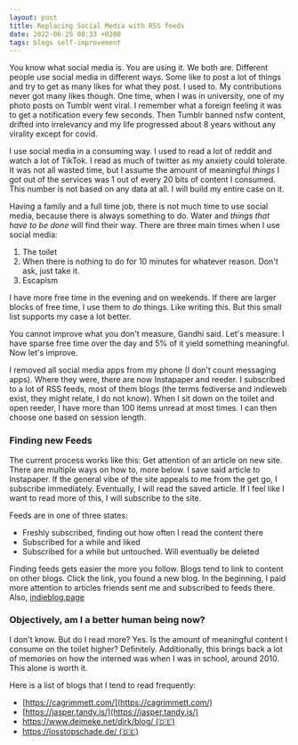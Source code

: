 ```yaml
---
layout: post
title: Replacing Social Media with RSS feeds
date: 2022-06-25 00:33 +0200
tags: blogs self-improvement
---
```


You know what social media is. You are using it. We both are. 
Different people use social media in different ways. Some like to post a lot of things and try to get as many likes for what they post. I used to. My contributions never got many likes though.
One time, when I was in university, one of my photo posts on Tumblr went viral. I remember what a foreign feeling it was to get a notification every few seconds. Then Tumblr banned nsfw content, drifted into irrelevancy and my life progressed about 8 years without any virality except for covid.

I use social media in a consuming way. I used to read a lot of reddit and watch a lot of TikTok. I read as much of twitter as my anxiety could tolerate.
It was not all wasted time, but I assume the amount of meaningful _things_ I got out of the services was 1 out of every 20 bits of content I consumed. This number is not based on any data at all. I will build my entire case on it.

Having a family and a full time job, there is not much time to use social media, because there is always something to do. Water and _things that have to be done_ will find their way. There are three main times when I use social media:

1. The toilet
2. When there is nothing to do for 10 minutes for whatever reason. Don't ask, just take it.
3. Escapism

I have more free time in the evening and on weekends. If there are larger blocks of free time, I use them to _do_ things. Like writing this. But this small list supports my case a lot better.

You cannot improve what you don't measure, Gandhi said. Let's measure: I have sparse free time over the day and 5% of it yield something meaningful.
Now let's improve.

I removed all social media apps from my phone (I don't count messaging apps). Where they were, there are now Instapaper and reeder. I subscribed to a lot of RSS feeds, most of them blogs (the terms fediverse and indieweb exist, they might relate, I do not know). When I sit down on the toilet and open reeder, I have more than 100 items unread at most times. I can then choose one based on session length.

### Finding new Feeds
The current process works like this: Get attention of an article on new site. There are multiple ways on how to, more below. I save said article to Instapaper. If the general vibe of the site appeals to me from the get go, I subscribe immediately. Eventually, I will read the saved article. If I feel like I want to read more of this, I will subscribe to the site.

Feeds are in one of three states:
* Freshly subscribed, finding out how often I read the content there
* Subscribed for a while and liked
* Subscribed for a while but untouched. Will eventually be deleted

Finding feeds gets easier the more you follow. Blogs tend to link to content on other blogs. Click the link, you found a new blog.
In the beginning, I paid more attention to articles friends sent me and subscribed to feeds there. Also, [indieblog.page](https://indieblog.page/)

### Objectively, am I a better human being now?
I don't know.
But do I read more? Yes.
Is the amount of meaningful content I consume on the toilet higher? Definitely.
Additionally, this brings back a lot of memories on how the interned was when I was in school, around 2010.
This alone is worth it.

Here is a list of blogs that I tend to read frequently:
* [https://cagrimmett.com/](https://cagrimmett.com/)
* [https://jasper.tandy.is/](https://jasper.tandy.is/)
* [https://www.deimeke.net/dirk/blog/ (🇩🇪)](https://www.deimeke.net/dirk/blog/)
* [https://losstopschade.de/ (🇩🇪)](https://losstopschade.de/)
